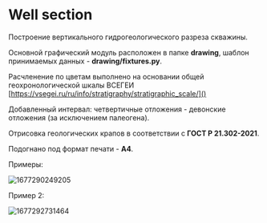 # Well section

Построение вертикального гидрогеологического разреза скважины.

Основной графический модуль расположен в папке **drawing**, шаблон принимаемых данных - **drawing/fixtures.py**.

Расчленение по цветам выполнено на основании общей геохронологической шкалы ВСЕГЕИ [https://vsegei.ru/ru/info/stratigraphy/stratigraphic_scale/]()

Добавленный интервал: четвертичные отложения - девонские отложения (за исключением палеогена).

Отрисовка геологических крапов в соответствии с **ГОСТ Р 21.302-2021**.

Подогнано под формат печати - **А4**.

Примеры:

![1677290249205](image/README/1677290249205.png)

Пример 2:

![1677292731464](image/README/1677292731464.png)

